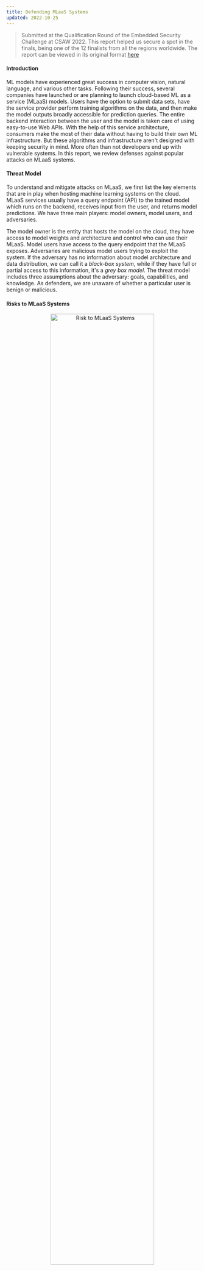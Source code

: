 ```yaml
---
title: Defending MLaaS Systems
updated: 2022-10-25
---
```


> Submitted at the Qualification Round of the Embedded Security Challenge at CSAW 2022. This report helped us secure a spot in the finals, being one of the 12 finalists from all the regions worldwide. The report can be viewed in its original format [here](https://drive.google.com/file/d/1yiaMBdHhg7dDm02OSNT3Ho-fat3IvVE8/view?usp=sharing)

#### Introduction

ML models have experienced great success in computer vision, natural language, and various other tasks. Following their success, several companies have launched or are planning to launch cloud-based ML as a service (MLaaS) models. Users have the option to submit data sets, have the service provider perform training algorithms on the data, and then make the model outputs broadly accessible for prediction queries. The entire backend interaction between the user and the model is taken care of using easy-to-use Web APIs. With the help of this service architecture, consumers make the most of their data without having to build their own ML infrastructure. But these algorithms and infrastructure aren't designed with keeping security in mind. More often than not developers end up with vulnerable systems. In this report, we review defenses against popular attacks on MLaaS systems.

#### Threat Model

To understand and mitigate attacks on MLaaS, we first list the key elements that are in play when hosting machine learning systems on the cloud. MLaaS services usually have a query endpoint (API) to the trained model which runs on the backend, receives input from the user, and returns model predictions. We have three main players: model owners, model users, and adversaries.

The model owner is the entity that hosts the model on the cloud, they have access to model weights and architecture and control who can use their MLaaS. Model users have access to the query endpoint that the MLaaS exposes. Adversaries are malicious model users trying to exploit the system. If the adversary has no information about model architecture and data distribution, we can call it a _black-box system_, while if they have full or partial access to this information, it's a _grey box model_. The threat model includes three assumptions about the adversary: goals, capabilities, and knowledge. As defenders, we are unaware of whether a particular user is benign or malicious.

#### Risks to MLaaS Systems

<center>
<figure>
  <img src="../../assets/tesla_speed_limit.png" alt="Risk to MLaaS Systems" style="width:80%">
</figure>
</center>

MLaaS systems face a variety of risks from adversaries. Consider the recent event where McAfee security researchers placed black electrical tape over part of a 35mph speed limit sign to extend the middle of the “3” slightly. The camera in the automobile misunderstood the sign as 85 mph due to this minor modification. The cruise control system then immediately accelerated towards this target. [^1]

- _Evasion Attacks:_
The above example is a typical case of a carefully crafted Evasion attack, where the adversary can get the model to misclassify an example by manipulating attack samples. The motivation behind these kinds of attacks can be anything from escaping a spam classifier to causing human damage.

- _Extraction Attacks:_
Evasion is not the only way to exploit/leak data from a model. We have model Extraction attacks where adversaries craft clever examples to extract the learned weights from a model and then reconstruct a _student_ model that can match the _teacher's_ performance to a remarkable level. The main objective of these attacks is to save resources for training gigantic models, having to pay for the service and rather _steal_ it from your competitors.

- _Other risks:_
Other minor attacks include membership inference attacks and poisoning attacks, where the adversary tricks the model into revealing whether a certain datapoint was used to train a model or not and if the adversary can inject malicious data to your training pool to get the model to learn something it was intended to learn respectively.

#### Defenses Against Evasion

_**Technique 1: Adversarial Training**_

Adversarial training uses the Fast Gradient Sign Method [^2] within the objective function to regularize the model effectively. The objective function, defined in the equation, can be viewed as considering the worst case error (when the attacker perturbs the data) and minimizing it by adding to it. As reported by Goodfellow et al., the error rate on adversarial samples reduced from 89.4% down to 17.9% on the MNIST dataset after Adversarial Training which demonstrates the robustness achieved by the defense. 

$$ \bar J(\theta, x, y) = \alpha J(\theta, x, y) + (1 - \alpha)J(\theta, x + \epsilon \text{sign} (\nabla_xJ(\theta, x, y)) \label{at} $$

_**Technique 2: Minimizing Adversarial Risk**_

To train classifiers that are robust to evasion attacks, we need to estimate the performance of the classifier when it is exposed to adversaries. We first differentiate between traditional risk and adversarial risk. The _traditional risk_ and _adversarial risk_ of a classifier are defined below.

$$ R(h_\theta) = \mathbf{E}_{(x,y)\sim\mathcal{D}}[\ell(h_\theta(x)),y)] \label{trad_risk} $$

$$ R_{\mathrm{adv}}(h_\theta) = \mathbf{E}_{(x,y)\sim\mathcal{D}}\left[\max_{\delta \in \Delta(x)} \ell(h_\theta(x + \delta)),y) \right ] \label{adv_risk} $$

where $$\mathcal{D}$$ denotes the true distribution and $$\Delta(x)$$ denotes the allowable perturbation region on the sample. Classifiers robust to adversarial attacks are trained by minimizing adversarial risk forming a min-max objective as stated in Madry et al. [^3]. With this objective in mind, the optimization can be split into:

- _Inner Maximization_: This can be solved by first attacking the model to generate adversarial samples which are done by computing the gradient with respect to the perturbation $$\delta$$  itself and performing gradient descent to maximize the objective. The Fast Gradient Sign Method [^2] adjusts the perturbation in the direction of the gradient $$g$$. The sign of this gradient is used to generate the adversarial sample. Projected Gradient Descent [^3] works similarly, except that it does not use the sign and projects the perturbations onto a ball of interest (usually $$l_\infty$$ or $$l_2$$).

- _Outer Minimization_: This step is crucial to obtaining robust classifiers. Here we minimize the adversarial loss, which represents the worst-case loss that the network can encounter if it is exposed by adversaries (equivalently the inner minimization). The minimization can be achieved using standard optimizers such as SGD and Adam.

The key aspect of adversarial training is to incorporate a strong attack into the inner maximization procedure.

_**Technique 3: Defensive Distillation**_

Defensive distillation [^4] increases the robustness of deep neural networks by altering their last layer. The last layer is the temperature softmax (inputs to the softmax are divided by factor $T$ temperature). Defensive distillation can be stated as a three-step procedure:

- A neural network $$f$$ is trained, with the temperature of the final layer softmax being greater than 1.

- This neural network is used to infer predictions on the dataset, forming a new dataset. We now have class probability vectors instead of hard classes associated with each training data point

- A new instance of $$f$$ is trained using the dataset prepared in step 2 at the same temperature as the first neural network.

Training a network with this explicit relative information about classes prevents models from fitting too tightly to the data, and contributes to a better generalization around training points.

#### Defenses Against Extraction

_**Technique 1: Deceptive Perturbation and Prediction Poisoning**_

Deceptive Perturbation technique [^5] perturbs the softmax activation function which generates confidence scores. They add smart noise to the output probability vector which maintains the output class label and does not harm the accuracy. The noise added is such that in an attack attempt, it _maximizes_ the loss of the extracted model thus slowing down the model stealing attack. With the above constraints, they obtain the Reverse Sigmoid perturbation. This perturbation, when added to an existing neural network with a Sigmoid layer results in the final activation being non-invertible, hence making the inversion (extraction) attack very difficult. The Sigmoid, Reverse Sigmoid and its combination have been depicted in the figure below 

<center>
<figure>
  <img src="../../assets/reverse_sigmoid.png" alt="Reverse Sigmoid" style="width:80%">
</figure>
</center>

Orekondy et al. [^6] propose using prediction poisoning to throw the attacker off the mark. They perturb the prediction in a controlled setting such that it still remains useful for the benign model user while making it difficult for an adversary to use it for model extraction. A common denominator of many attacks is estimating and using the first-order approximation of the empirical loss. To counter this, we perturb the prediction vector such that the resulting gradient signal maximally deviates from the original gradient while keeping the perturbation inside allowable perturbation reigon and keeping it meaningful for benign user. it meaningful for casual users. They show that this problem reduces to a non-standard, non-convex constrained maximization objective. 

_**Technique 2: Detecting and Rejecting Adversarial Queries**_

Model extraction attacks with no access to the training data generate synthetic data to train the clone model. This can be generated using Generative Adversarial Networks or using Jacobian Based Data Augmentation Techniques. These queries are termed as adversarial queries.

Juuti et al. [^7] proposed that adversarial queries with the target of exploring decision boundaries will have an unnatural distribution. We expect an innocent model user's queries to be distributed in a normal way but to probe the input space as effectively as possible and collect as much information as possible, the adversary artificially controls the distance between subsequent synthetic searches. Adversaries are also expected to use a combined query distribution of natural and synthetic samples all coming from different distributions. Common attack techniques have their  query distribution which deviates a lot from the normal distribution. _PRADA_ (Protecting Against DNN Model Stealing Attacks) tries and detects a deviation of search queries from a normal distribution and based on that rejects adversarial attacks.

The detection criterion starts with calculating the minimum distance between a new queried sample and all the previous samples that have been queried. These minimum distances are stored in a set. The detection is based on how closely the distances in the set fit the normal distribution. Several metrics such as the Shapiro-Wilk test statistic exist to perform this normality test. If the test statistic is below a threshold, an attack is considered to occur.

Another detection strategy known as _Forgotten Siblings_, proposed by Quiring et al. [^8], can defend models with linearly separable classes. It uses the closeness to the decision boundary as a metric to detect an extraction attack against a decision tree. As discussed in the preceding paragraph, adversaries generate synthetic data closer to the boundary to learn the boundary closely. This feature is exploited by the defense and a margin is set along the boundary. If a high ratio of queries lies within the security margin defined, an attack is detected and can be avoided.

_**Technique 3: Model extraction warnings**_

Another class of defense strategies expects the model owner to record and analyze the query and response streams of both individual and colluding model users. If this _monitor_ detects any malicious behavior, it will warn/reject the query inflow. Kesarwani et al. [^9] present such an approach. The crux is to limit the amount of information learned by any user to a safe level. The monitor computes the _information gain_ of the users based on their queries received thus far. In order to do this, it uses a validation set, $$\mathrm{S}$$, supplied by the model owner that has a distribution similar to the training set. Generalizing on this metric, we define a metric called the information gain of a decision tree $$\mathrm{T}$$ with respect to a given validation set $$\mathrm{S}$$. This is an accurate descriptor of the reduction in entropy of a training set when the user makes a prediction according to the information he currently has.

$$ I G_{\text {tree }}(S, T)=\operatorname{Entropy}(S)-\sum_{l \in l e a f(T)} \frac{\left|S_l\right|}{|S|} \operatorname{Entropy}\left(S_l\right) $$

Similarly, one can apply the equation to compute the information gain of the model owners source decision tree $$T_O$$ as $$I G_{\text {tree }}\left(S, T_O\right)$$. It was observed that information gain accurately captures the learning rate of the user’s model.

A model owner is also concerned about if any $$k$$ of the $$n$$ users accessing the deployed model are colluding to extract it. The approach used for a single user can be extended to prevent against this too. We can greedily keep a tab on the k users with the highest information gain and using their combined query data, build an information gain tree. If this shoots above the acceptable limit, we start greedily refusing queries from the most learned users.

_**Technique 4: Label Smoothing and Logit squeezing**_

Label smoothing [^10] converts one-hot label vectors to _warm_ label vectors. We apply this trick to represent a low-confidence classification, which forces the classifier to produce small logit gaps. Label smoothing is a general regularisation trick used in the training of ML models.

$$ \boldsymbol{y}_{w a r m}=\boldsymbol{y}_{h o t}-\alpha \times\left(\boldsymbol{y}_{h o t}-\frac{1}{N_c}\right) $$

Logit Squeezing [^10] is another way of forcing the model to produce low-confidence logits. We add a regularization term to the training objective that penalizes large logits.

$$ \underset{\boldsymbol{\theta}}{\operatorname{minimize}} \sum_k L\left(\boldsymbol{\theta}, X_k, Y_k\right)+\beta\left\|\boldsymbol{z}\left(X_k\right)\right\|_F $$

Lee et al. [^11] showed that aggressive logit squeezing with squeezing parameters $$\beta = 10$$ and $$\alpha = 20$$ leads to the training of a more robust model than is competitive with adversarially trained models when attacked with PGD-20. Interestingly, it also achieves higher test accuracy on clean examples.


[^1]: https://thenextweb.com/news/some-teslas-have-been-tricked-into-speeding-by-tape-stuck-on-road-signs
[^2]: I. J. Goodfellow, J. Shlens, C. Szegedy, ‘Explaining and Harnessing Adversarial Examples’. arXiv, 2014.
[^3]: A. Madry, A. Makelov, L. Schmidt, D. Tsipras, A. Vladu, ‘Towards Deep Learning Models Resistant to Adversarial Attacks’. arXiv, 2017.
[^4]: N. Papernot, P. McDaniel, X. Wu, S. Jha, A. Swami, ‘Distillation as a Defense to Adversarial Perturbations against Deep Neural Networks’. arXiv, 2015
[^5]: T. Lee, B. Edwards, I. Molloy, D. Su, ‘Defending Against Machine Learning Model Stealing Attacks Using Deceptive Perturbations’. arXiv, 2018.
[^6]: T. Orekondy, B. Schiele, M. Fritz, ‘Prediction Poisoning: Towards Defenses Against DNN Model Stealing Attacks’, ICLR, 2020
[^7]: M. Juuti, S. Szyller, A. Dmitrenko, S. Marchal, N. Asokan, ‘PRADA: Protecting against DNN Model Stealing Attacks’, CoRR, abs/1805.02628, 2018
[^8]: E. Quiring, D. Arp, and K. Rieck, “Forgotten siblings: Unifying attacks on machine learning and digital watermarking,” in 2018 IEEE European Symposium on Security and Privacy (EuroS\&P), 2018, pp. 488–502
[^9]: M. Kesarwani, B. Mukhoty, V. Arya, S. Mehta, ‘Model Extraction Warning in MLaaS Paradigm’. arXiv, 2017
[^10]: A. Shafahi, A. Ghiasi, F. Huang, T. Goldstein, ‘Label Smoothing and Logit Squeezing: A Replacement for Adversarial Training?’ arXiv, 2019.
[^11]: T. Lee B. Edwards, I. M. Molloy, D. Su, ‘Defending Against Neural Network Model Stealing Attacks Using Deceptive Perturbations’. IEEE Security and Privacy, 2019.